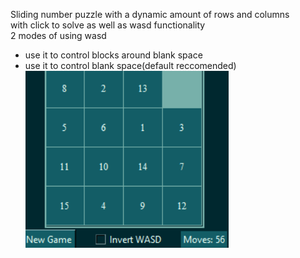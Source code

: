 Sliding number puzzle with a dynamic amount of rows and columns\
with click to solve as well as wasd functionality\
2 modes of using wasd 
- use it to control blocks around blank space
- use it to control blank space(default reccomended)\
![PREVIEW](./preview.png)

